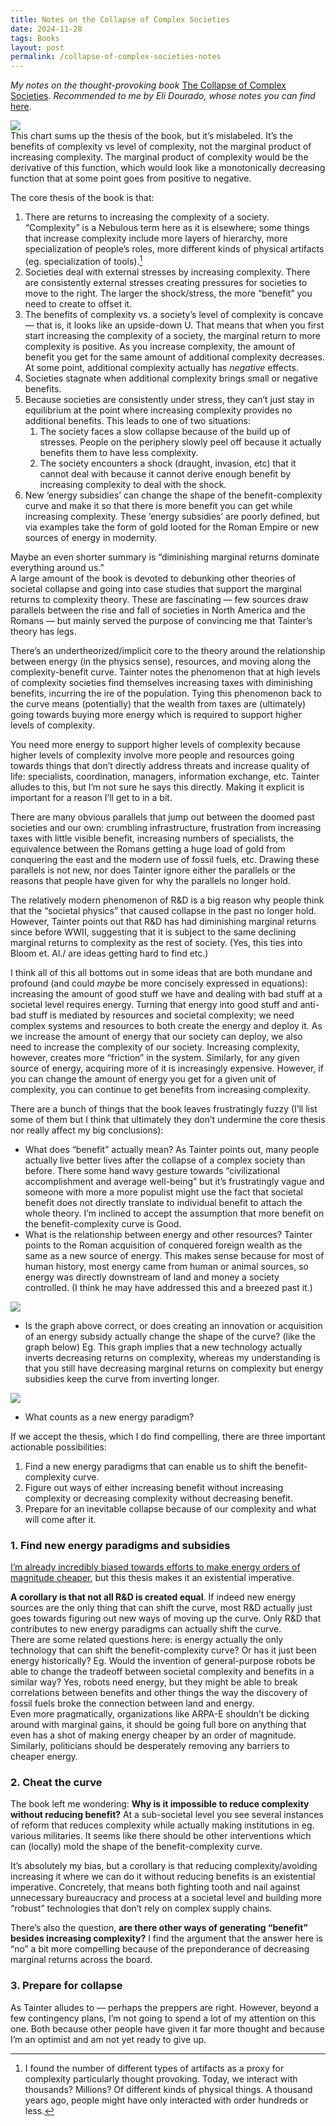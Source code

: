 ```yaml
---
title: Notes on the Collapse of Complex Societies 
date: 2024-11-28
tags: Books
layout: post
permalink: /collapse-of-complex-societies-notes
---
```

*My notes on the thought-provoking book* [The Collapse of Complex Societies](https://archive.org/details/TheCollapseOfComplexSocieties). *Recommended to me by Eli Dourado, whose notes you can find* [here](https://www.elidourado.com/p/collapse).


![](https://storage.googleapis.com/bzreinhardt-images/collapse-of-complex-societies-notes/image1.png)  
This chart sums up the thesis of the book, but it’s mislabeled. It’s the benefits of complexity vs level of complexity, not the marginal product of increasing complexity. The marginal product of complexity would be the derivative of this function, which would look like a monotonically decreasing function that at some point goes from positive to negative. 

The core thesis of the book is that:

1. There are returns to increasing the complexity of a society. “Complexity” is a Nebulous term here as it is elsewhere; some things that increase complexity include more layers of hierarchy, more specialization of people’s roles, more different kinds of physical artifacts (eg. specialization of tools).[^1]  
2. Societies deal with external stresses by increasing complexity. There are consistently external stresses creating pressures for societies to move to the right. The larger the shock/stress, the more “benefit” you need to create to offset it.  
3. The benefits of complexity vs. a society’s level of complexity is concave — that is, it looks like an upside-down U. That means that when you first start increasing the complexity of a society, the marginal return to more complexity is positive. As you increase complexity, the amount of benefit you get for the same amount of additional complexity decreases. At some point, additional complexity actually has *negative* effects.  
4. Societies stagnate when additional complexity brings small or negative benefits.  
5. Because societies are consistently under stress, they can’t just stay in equilibrium at the point where increasing complexity provides no additional benefits. This leads to one of two situations:  
   1. The society faces a slow collapse because of the build up of stresses. People on the periphery slowly peel off because it actually benefits them to have less complexity.  
   2. The society encounters a shock (draught, invasion, etc) that it cannot deal with because it cannot derive enough benefit by increasing complexity to deal with the shock.  
6. New ‘energy subsidies’ can change the shape of the benefit-complexity curve and make it so that there is more benefit you can get while increasing complexity. These ‘energy subsidies’ are poorly defined, but via examples take the form of gold looted for the Roman Empire or new sources of energy in modernity.

Maybe an even shorter summary is “diminishing marginal returns dominate everything around us.”   
A large amount of the book is devoted to debunking other theories of societal collapse and going into case studies that support the marginal returns to complexity theory. These are fascinating — few sources draw parallels between the rise and fall of societies in North America and the Romans — but mainly served the purpose of convincing me that Tainter’s theory has legs. 

There’s an undertheorized/implicit core to the theory around the relationship between energy (in the physics sense), resources, and moving along the complexity-benefit curve. Tainter notes the phenomenon that at high levels of complexity societies find themselves increasing taxes with diminishing benefits, incurring the ire of the population. Tying this phenomenon back to the curve means (potentially) that the wealth from taxes are (ultimately) going towards buying more energy which is required to support higher levels of complexity. 

You need more energy to support higher levels of complexity because higher levels of complexity involve more people and resources going towards things that don’t directly address threats and increase quality of life: specialists, coordination, managers, information exchange, etc. Tainter alludes to this, but I’m not sure he says this directly. Making it explicit is important for a reason I’ll get to in a bit. 

There are many obvious parallels that jump out between the doomed past societies and our own: crumbling infrastructure, frustration from increasing taxes with little visible benefit, increasing numbers of specialists, the equivalence between the Romans getting a huge load of gold from conquering the east and the modern use of fossil fuels, etc. Drawing these parallels is not new, nor does Tainter ignore either the parallels or the reasons that people have given for why the parallels no longer hold. 

The relatively modern phenomenon of R\&D is a big reason why people think that the “societal physics” that caused collapse in the past no longer hold. However, Tainter points out that R\&D has had diminishing marginal returns since before WWII, suggesting that it is subject to the same declining marginal returns to complexity as the rest of society. (Yes, this ties into Bloom et. Al./ are ideas getting hard to find etc.) 

I think all of this all bottoms out in some ideas that are both mundane and profound (and could *maybe* be more concisely expressed in equations): increasing the amount of good stuff we have and dealing with bad stuff at a societal level requires energy. Turning that energy into good stuff and anti-bad stuff is mediated by resources and societal complexity; we need complex systems and resources to both create the energy and deploy it. As we increase the amount of energy that our society can deploy, we also need to increase the complexity of our society. Increasing complexity, however, creates more “friction” in the system. Similarly, for any given source of energy, acquiring more of it is increasingly expensive. However, if you can change the amount of energy you get for a given unit of complexity, you can continue to get benefits from increasing complexity. 

There are a bunch of things that the book leaves frustratingly fuzzy (I’ll list some of them but I think that ultimately they don’t undermine the core thesis nor really affect my big conclusions):

* What does “benefit” actually mean? As Tainter points out, many people actually live better lives after the collapse of a complex society than before. There some hand wavy gesture towards “civilizational accomplishment and average well-being” but it’s frustratingly vague and someone with more a more populist might use the fact that societal benefit does not directly translate to individual benefit to attach the whole theory. I’m inclined to accept the assumption that more benefit on the benefit-complexity curve is Good.  
* What is the relationship between energy and other resources? Tainter points to the Roman acquisition of conquered foreign wealth as the same as a new source of energy. This makes sense because for most of human history, most energy came from human or animal sources, so energy was directly downstream of land and money a society controlled.  (I think he may have addressed this and a breezed past it.)

![](https://storage.googleapis.com/bzreinhardt-images/collapse-of-complex-societies-notes/image3.png)

* Is the graph above correct, or does creating an innovation or acquisition of an energy subsidy actually change the shape of the curve? (like the graph below) Eg. This graph implies that a new technology actually inverts decreasing returns on complexity, whereas my understanding is that you still have decreasing marginal returns on complexity but energy subsidies keep the curve from inverting longer. 

![](https://storage.googleapis.com/bzreinhardt-images/collapse-of-complex-societies-notes/image2.png)

* What counts as a new energy paradigm?

If we accept the thesis, which I do find compelling, there are three important actionable possibilities:

1. Find a new energy paradigms that can enable us to shift the benefit-complexity curve.  
2. Figure out ways of either increasing benefit without increasing complexity or decreasing complexity without decreasing benefit.  
3. Prepare for an inevitable collapse because of our complexity and what will come after it.

### 1\. Find new energy paradigms and subsidies

[I’m already incredibly biased towards efforts to make energy orders of magnitude cheaper](https://worksinprogress.co/issue/making-energy-too-cheap-to-meter/), but this thesis makes it an existential imperative. 

**A corollary is that not all R\&D is created equal**. If indeed new energy sources are the only thing that can shift the curve, most R\&D actually just goes towards figuring out new ways of moving up the curve. Only R\&D that contributes to new energy paradigms can actually shift the curve.   
There are some related questions here: is energy actually the only technology that can shift the benefit-complexity curve? Or has it just been energy historically? Eg. Would the invention of general-purpose robots be able to change the tradeoff between societal complexity and benefits in a similar way? Yes, robots need energy, but they might be able to break correlations between benefits and other things the way the discovery of fossil fuels broke the connection between land and energy.   
Even more pragmatically, organizations like ARPA-E shouldn’t be dicking around with marginal gains, it should be going full bore on anything that even has a shot of making energy cheaper by an order of magnitude. Similarly, politicians should be desperately removing any barriers to cheaper energy. 

### 2\. Cheat the curve

The book left me wondering: **Why is it impossible to reduce complexity without reducing benefit?** At a sub-societal level you see several instances of reform that reduces complexity while actually making institutions in eg. various militaries. It seems like there should be other interventions which can (locally) mold the shape of the benefit-complexity curve.

It’s absolutely my bias, but a corollary is that reducing complexity/avoiding increasing it where we can do it without reducing benefits is an existential imperative. Concretely, that means both fighting tooth and nail against unnecessary bureaucracy and process at a societal level and building more “robust” technologies that don’t rely on complex supply chains.   
   
There’s also the question, **are there other ways of generating “benefit” besides increasing complexity?** I find the argument that the answer here is “no” a bit more compelling because of the preponderance of decreasing marginal returns across the board. 

### 3\. Prepare for collapse

As Tainter alludes to — perhaps the preppers are right. However, beyond a few contingency plans, I’m not going to spend a lot of my attention on this one. Both because other people have given it far more thought and because I’m an optimist and am not yet ready to give up. 

[^1]:  I found the number of different types of artifacts as a proxy for complexity particularly thought provoking. Today, we interact with thousands? Millions? Of different kinds of physical things. A thousand years ago, people might have only interacted with order hundreds or less.